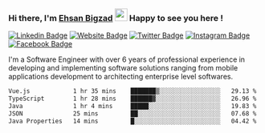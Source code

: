 ### Hi there, I'm <a href="https://ehsanbigzad.com" target="_blank">Ehsan Bigzad</a> <img src="https://media.giphy.com/media/hvRJCLFzcasrR4ia7z/giphy.gif" width="25px" height="25px"> Happy to see you here !

[![Linkedin Badge](https://img.shields.io/badge/-LinkedIn-0e76a8?style=flat-square&logo=Linkedin&logoColor=white)](https://linkedin.com/in/EhsanBigzad)
[![Website Badge](https://img.shields.io/badge/Website-3b5998?style=flat-square&logo=google-chrome&logoColor=white)](https://ehsanbigzad.com)
[![Twitter Badge](https://img.shields.io/badge/-Twitter-00acee?style=flat-square&logo=Twitter&logoColor=white)](https://twitter.com/EhsanBigzad)
[![Instagram Badge](https://img.shields.io/badge/-Instagram-e4405f?style=flat-square&logo=Instagram&logoColor=white)](https://instagram.com/ehsanbigzad/)
[![Facebook Badge](https://img.shields.io/badge/-Facebook-0088cc?style=flat-square&logo=Facebook&logoColor=white)](https://facebook.com/EhsanBigzad7)

I'm a Software Engineer with over 6 years of professional experience
in developing and implementing software solutions ranging from mobile applications development to architecting enterprise level softwares.

<!--START_SECTION:waka-->

```txt
Vue.js            1 hr 35 mins    ███████▒░░░░░░░░░░░░░░░░░   29.13 %
TypeScript        1 hr 28 mins    ██████▓░░░░░░░░░░░░░░░░░░   26.96 %
Java              1 hr 4 mins     █████░░░░░░░░░░░░░░░░░░░░   19.83 %
JSON              25 mins         ██░░░░░░░░░░░░░░░░░░░░░░░   07.68 %
Java Properties   14 mins         █░░░░░░░░░░░░░░░░░░░░░░░░   04.42 %
```

<!--END_SECTION:waka-->
